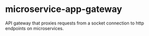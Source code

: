 # microservice-app-gateway
API gateway that proxies requests from a socket connection to http endpoints on microservices.
